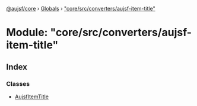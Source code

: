 [@aujsf/core](../README.md) › [Globals](../globals.md) › ["core/src/converters/aujsf-item-title"](_core_src_converters_aujsf_item_title_.md)

# Module: "core/src/converters/aujsf-item-title"

## Index

### Classes

* [AujsfItemTitle](../classes/_core_src_converters_aujsf_item_title_.aujsfitemtitle.md)
